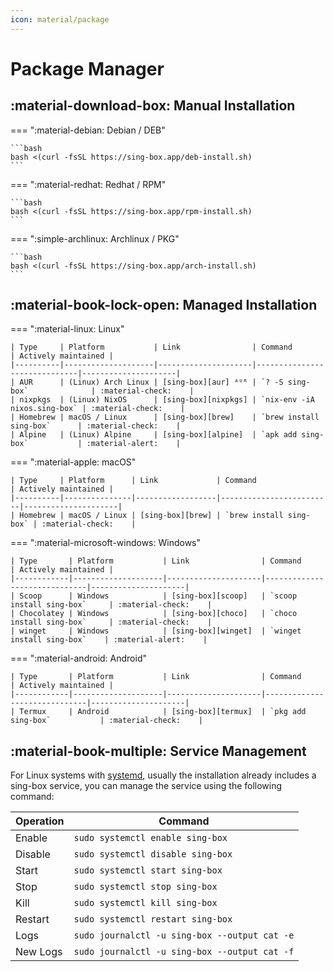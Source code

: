 ```yaml
---
icon: material/package
---
```


# Package Manager

## :material-download-box: Manual Installation

=== ":material-debian: Debian / DEB"

    ```bash
    bash <(curl -fsSL https://sing-box.app/deb-install.sh)
    ```

=== ":material-redhat: Redhat / RPM"

    ```bash
    bash <(curl -fsSL https://sing-box.app/rpm-install.sh)
    ```

=== ":simple-archlinux: Archlinux / PKG"

    ```bash
    bash <(curl -fsSL https://sing-box.app/arch-install.sh)
    ```

## :material-book-lock-open: Managed Installation

=== ":material-linux: Linux"

    | Type     | Platform           | Link                | Command                      | Actively maintained |
    |----------|--------------------|---------------------|------------------------------|---------------------|
    | AUR      | (Linux) Arch Linux | [sing-box][aur] ᴬᵁᴿ | `? -S sing-box`              | :material-check:    |
    | nixpkgs  | (Linux) NixOS      | [sing-box][nixpkgs] | `nix-env -iA nixos.sing-box` | :material-check:    |
    | Homebrew | macOS / Linux      | [sing-box][brew]    | `brew install sing-box`      | :material-check:    |
    | Alpine   | (Linux) Alpine     | [sing-box][alpine]  | `apk add sing-box`           | :material-alert:    |

=== ":material-apple: macOS"

    | Type     | Platform      | Link             | Command                 | Actively maintained |
    |----------|---------------|------------------|-------------------------|---------------------|
    | Homebrew | macOS / Linux | [sing-box][brew] | `brew install sing-box` | :material-check:    |

=== ":material-microsoft-windows: Windows"

    | Type       | Platform           | Link                | Command                      | Actively maintained |
    |------------|--------------------|---------------------|------------------------------|---------------------|
    | Scoop      | Windows            | [sing-box][scoop]   | `scoop install sing-box`     | :material-check:    |
    | Chocolatey | Windows            | [sing-box][choco]   | `choco install sing-box`     | :material-check:    |
    | winget     | Windows            | [sing-box][winget]  | `winget install sing-box`    | :material-alert:    |

=== ":material-android: Android"

    | Type       | Platform           | Link                | Command                      | Actively maintained |
    |------------|--------------------|---------------------|------------------------------|---------------------|
    | Termux     | Android            | [sing-box][termux]  | `pkg add sing-box`           | :material-check:    |

## :material-book-multiple: Service Management

For Linux systems with [systemd][systemd], usually the installation already includes a sing-box service,
you can manage the service using the following command:

| Operation | Command                                       |
|-----------|-----------------------------------------------|
| Enable    | `sudo systemctl enable sing-box`              |
| Disable   | `sudo systemctl disable sing-box`             |
| Start     | `sudo systemctl start sing-box`               |
| Stop      | `sudo systemctl stop sing-box`                |
| Kill      | `sudo systemctl kill sing-box`                |
| Restart   | `sudo systemctl restart sing-box`             |
| Logs      | `sudo journalctl -u sing-box --output cat -e` |
| New Logs  | `sudo journalctl -u sing-box --output cat -f` |

[alpine]: https://pkgs.alpinelinux.org/packages?name=sing-box

[aur]: https://aur.archlinux.org/packages/sing-box

[nixpkgs]: https://github.com/NixOS/nixpkgs/blob/nixos-unstable/pkgs/tools/networking/sing-box/default.nix

[termux]: https://github.com/termux/termux-packages/tree/master/packages/sing-box

[brew]: https://formulae.brew.sh/formula/sing-box

[choco]: https://chocolatey.org/packages/sing-box

[scoop]: https://github.com/ScoopInstaller/Main/blob/master/bucket/sing-box.json

[winget]: https://github.com/microsoft/winget-pkgs/tree/master/manifests/s/SagerNet/sing-box

[systemd]: https://systemd.io/
